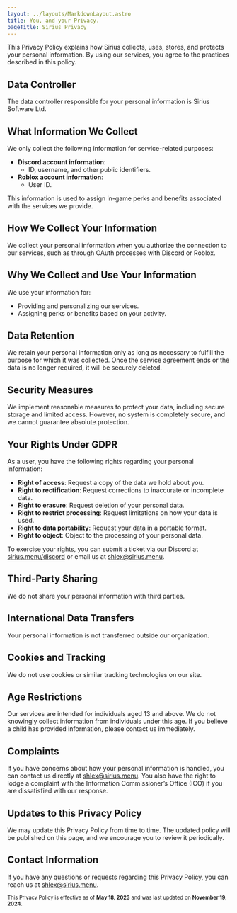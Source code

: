 ```yaml
---
layout: ../layouts/MarkdownLayout.astro
title: You, and your Privacy.
pageTitle: Sirius Privacy
---
```


This Privacy Policy explains how Sirius collects, uses, stores, and protects your personal information. By using our services, you agree to the practices described in this policy.  

## Data Controller  
The data controller responsible for your personal information is Sirius Software Ltd.  

## What Information We Collect  
We only collect the following information for service-related purposes:  
- **Discord account information**:  
  - ID, username, and other public identifiers.  
- **Roblox account information**:  
  - User ID.  

This information is used to assign in-game perks and benefits associated with the services we provide.  

## How We Collect Your Information  
We collect your personal information when you authorize the connection to our services, such as through OAuth processes with Discord or Roblox.  

## Why We Collect and Use Your Information  
We use your information for:  
- Providing and personalizing our services.  
- Assigning perks or benefits based on your activity.  

## Data Retention  
We retain your personal information only as long as necessary to fulfill the purpose for which it was collected. Once the service agreement ends or the data is no longer required, it will be securely deleted.  

## Security Measures  
We implement reasonable measures to protect your data, including secure storage and limited access. However, no system is completely secure, and we cannot guarantee absolute protection.  

## Your Rights Under GDPR  
As a user, you have the following rights regarding your personal information:  
- **Right of access**: Request a copy of the data we hold about you.  
- **Right to rectification**: Request corrections to inaccurate or incomplete data.  
- **Right to erasure**: Request deletion of your personal data.  
- **Right to restrict processing**: Request limitations on how your data is used.  
- **Right to data portability**: Request your data in a portable format.  
- **Right to object**: Object to the processing of your personal data.  

To exercise your rights, you can submit a ticket via our Discord at [sirius.menu/discord](https://sirius.menu/discord) or email us at shlex@sirius.menu.  

## Third-Party Sharing  
We do not share your personal information with third parties.  

## International Data Transfers  
Your personal information is not transferred outside our organization.  

## Cookies and Tracking  
We do not use cookies or similar tracking technologies on our site.  

## Age Restrictions  
Our services are intended for individuals aged 13 and above. We do not knowingly collect information from individuals under this age. If you believe a child has provided information, please contact us immediately.  

## Complaints  
If you have concerns about how your personal information is handled, you can contact us directly at shlex@sirius.menu. You also have the right to lodge a complaint with the Information Commissioner’s Office (ICO) if you are dissatisfied with our response.  

## Updates to this Privacy Policy  
We may update this Privacy Policy from time to time. The updated policy will be published on this page, and we encourage you to review it periodically.  

## Contact Information  
If you have any questions or requests regarding this Privacy Policy, you can reach us at shlex@sirius.menu.  

<small>This Privacy Policy is effective as of **May 18, 2023** and was last updated on **November 19, 2024**.</small>
